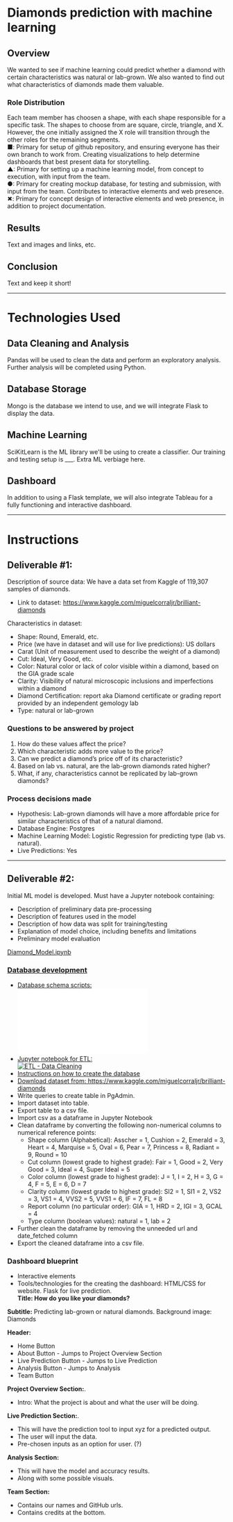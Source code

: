 # Diamonds prediction with machine learning

## Overview
We wanted to see if machine learning could predict whether a diamond with certain characteristics was natural or lab-grown. We also wanted to find out what characteristics of diamonds made them valuable.

### Role Distribution
Each team member has choosen a shape, with each shape responsible for a specific task. The shapes to choose from are square, circle, triangle, and X. However, the one initially assigned the X role will transition through the other roles for the remaining segments.  
■: Primary for setup of github repository, and ensuring everyone has their own branch to work from. Creating visualizations to help determine dashboards that best present data for storytelling.    
▲: Primary for setting up a machine learning model, from concept to execution, with input from the team.    
●: Primary for creating mockup database, for testing and submission, with input from the team. Contributes to interactive elements and web presence.    
✖: Primary for concept design of interactive elements and web presence, in addition to project documentation. 

## Results
Text and images and links, etc.

## Conclusion
Text and keep it short!

---

# Technologies Used
## Data Cleaning and Analysis
Pandas will be used to clean the data and perform an exploratory analysis. Further analysis will be completed using Python.

## Database Storage
Mongo is the database we intend to use, and we will integrate Flask to display the data.

## Machine Learning
SciKitLearn is the ML library we'll be using to create a classifier. Our training and testing setup is ___. Extra ML verbiage here.

## Dashboard
In addition to using a Flask template, we will also integrate Tableau for a fully functioning and interactive dashboard.

---
# Instructions
## Deliverable #1:
Description of source data: We have a data set from Kaggle of 119,307 samples of diamonds.
* Link to dataset: https://www.kaggle.com/miguelcorraljr/brilliant-diamonds

Characteristics in dataset: 
* Shape: Round, Emerald, etc.
* Price (we have in dataset and will use for live predictions): US dollars
* Carat (Unit of measurement used to describe the weight of a diamond)
* Cut: Ideal, Very Good, etc.
* Color: Natural color or lack of color visible within a diamond, based on the GIA grade scale
* Clarity: Visibility of natural microscopic inclusions and imperfections within a diamond
* Diamond Certification: report aka Diamond certificate or grading report provided by an independent gemology lab
* Type: natural or lab-grown

### Questions to be answered by project
1. How do these values affect the price? 
1. Which characteristic adds more value to the price? 
1. Can we predict a diamond’s price off of its characteristic? 
1. Based on lab vs. natural, are the lab-grown diamonds rated higher?
2. What, if any, characteristics cannot be replicated by lab-grown diamonds?

### Process decisions made
* Hypothesis: Lab-grown diamonds will have a more affordable price for similar characteristics of that of a natural diamond. 
* Database Engine: Postgres
* Machine Learning Model: Logistic Regression for predicting type (lab vs. natural).
* Live Predictions: Yes

---

## Deliverable #2:
Initial ML model is developed. Must have a Jupyter notebook containing:
* Description of preliminary data pre-processing
* Description of features used in the model
* Description of how data was split for training/testing
* Explanation of model choice, including benefits and limitations
* Preliminary model evaluation

<a href="https://github.com/itochax23/DiamondMachineLearning/blob/388c5850a537244451715b2b2ed2b320101851cb/Diamond_Model.ipynb">Diamond_Model.ipynb

### Database development
* Database schema scripts:\
![Schema Script](Querries/schema.sql)
* Jupyter notebook for ETL:\
![ETL - Data Cleaning](Diamonds_Data_Cleaning.ipynb)
* Instructions on how to create the database
* Download dataset from: https://www.kaggle.com/miguelcorraljr/brilliant-diamonds
* Write queries to create table in PgAdmin.
* Import dataset into table.
* Export table to a csv file.
* Import csv as a dataframe in Jupyter Notebook
* Clean dataframe by converting the following non-numerical columns to numerical reference points:
  * Shape column (Alphabetical): Asscher = 1, Cushion = 2, Emerald = 3, Heart = 4, Marquise = 5, Oval = 6, Pear = 7, Princess = 8, Radiant = 9, Round = 10
  * Cut column (lowest grade to highest grade): Fair = 1, Good = 2, Very Good = 3, Ideal = 4, Super Ideal = 5
  * Color column (lowest grade to highest grade): J = 1, I = 2, H = 3, G = 4, F = 5, E = 6, D = 7
  * Clarity column (lowest grade to highest grade): SI2 = 1, SI1 = 2, VS2 = 3, VS1 = 4, VVS2 = 5, VVS1 = 6, IF = 7, FL = 8
  * Report column (no particular order): GIA = 1, HRD = 2, IGI = 3, GCAL = 4
  * Type column (boolean values): natural = 1, lab = 2
* Further clean the dataframe by removing the unneeded url and date_fetched column
* Export the cleaned dataframe into a csv file.
 
### Dashboard blueprint
* Interactive elements
* Tools/technologies for the creating the dashboard: HTML/CSS for website. Flask for live prediction.\
**Title: How do you like your diamonds?**  

**Subtitle:** Predicting lab-grown or natural diamonds.
Background image: Diamonds  

**Header:**
* Home Button
* About Button - Jumps to Project Overview Section
* Live Prediction Button - Jumps to Live Prediction
* Analysis Button - Jumps to Analysis
* Team Button

**Project Overview Section:**. 
* Intro: What the project is about and what the user will be doing.  

**Live Prediction Section:**. 
* This will have the prediction tool to input xyz for a predicted output.
* The user will input the data.
* Pre-chosen inputs as an option for user. (?)  

**Analysis Section:**  
* This will have the model and accuracy results.
* Along with some possible visuals.  

**Team Section:**
*  Contains our names and GitHub urls.
*  Contains credits at the bottom.


 
